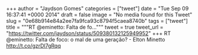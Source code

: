 
+++
author = "Jaydson Gomes"
categories = ["tweet"]
date = "Tue Sep 09 16:37:41 +0000 2014"
draft = false
image = "No media found for this Tweet"
slug = "0e68b914e84a2ee7fa9fca93c8794f5caea8740b"
tags = ["tweet"]
title = """RT @eminetto: Falta de fo..."""
tweet = true
tweet_url = "https://twitter.com/jaydson/status/509380132125949952"
+++
RT @eminetto: Falta de foco: o mal de uma geração? - Elton Minetto http://t.co/gzrDl7gRqq
